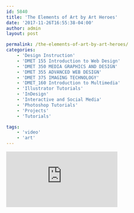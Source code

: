 ```yaml
---
id: 5840
title: 'The Elements of Art by Art Heroes'
date: '2017-11-26T16:55:38-04:00'
author: admin
layout: post

permalink: /the-elements-of-art-by-art-heroes/
categories:
    - 'Design Instruction'
    - 'DMET 155 Introduction to Web Design'
    - 'DMET 350 MEDIA GRAPHICS AND DESIGN'
    - 'DMET 355 ADVANCED WEB DESIGN'
    - 'DMET 375 IMAGING TECHNOLOGY'
    - 'DMET_160 Introduction to Multimedia'
    - 'Illustrator Tutorials'
    - 'InDesign'
    - 'Interactive and Social Media'
    - 'Photoshop Tutorials'
    - 'Projects'
    - 'Tutorials'

tags:
    - 'video'
    - 'art'
---
```


<iframe class="vide" allow="accelerometer; autoplay; clipboard-write; encrypted-media; gyroscope; picture-in-picture; web-share" allowfullscreen="" frameborder="0" loading="lazy" referrerpolicy="strict-origin-when-cross-origin" src="https://www.youtube.com/embed/uVrh3frrC38?feature=oembed" title="The Elements of Art"></iframe>


